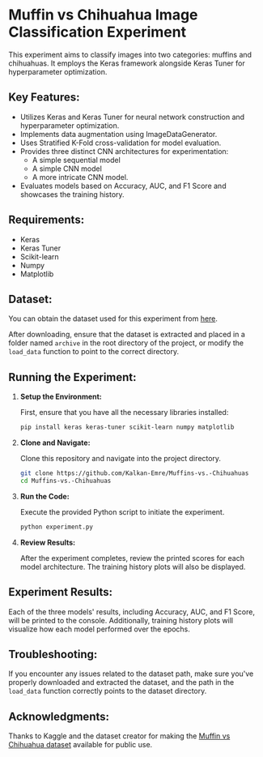 # Muffin vs Chihuahua Image Classification Experiment

This experiment aims to classify images into two categories: muffins and chihuahuas. It employs the Keras framework alongside Keras Tuner for hyperparameter optimization.

## Key Features:

- Utilizes Keras and Keras Tuner for neural network construction and hyperparameter optimization.
- Implements data augmentation using ImageDataGenerator.
- Uses Stratified K-Fold cross-validation for model evaluation.
- Provides three distinct CNN architectures for experimentation: 
  - A simple sequential model
  - A simple CNN model
  - A more intricate CNN model.
- Evaluates models based on Accuracy, AUC, and F1 Score and showcases the training history.

## Requirements:

- Keras
- Keras Tuner
- Scikit-learn
- Numpy
- Matplotlib

## Dataset:

You can obtain the dataset used for this experiment from [here](https://www.kaggle.com/datasets/samuelcortinhas/muffin-vs-chihuahua-image-classification). 

After downloading, ensure that the dataset is extracted and placed in a folder named `archive` in the root directory of the project, or modify the `load_data` function to point to the correct directory.

## Running the Experiment:

1. **Setup the Environment:**

    First, ensure that you have all the necessary libraries installed:
    ```bash
    pip install keras keras-tuner scikit-learn numpy matplotlib
    ```

2. **Clone and Navigate:**

    Clone this repository and navigate into the project directory.
    ```bash
    git clone https://github.com/Kalkan-Emre/Muffins-vs.-Chihuahuas
    cd Muffins-vs.-Chihuahuas
    ```

3. **Run the Code:**

    Execute the provided Python script to initiate the experiment.
    ```bash
    python experiment.py
    ```

4. **Review Results:**

    After the experiment completes, review the printed scores for each model architecture. The training history plots will also be displayed.

## Experiment Results:

Each of the three models' results, including Accuracy, AUC, and F1 Score, will be printed to the console. Additionally, training history plots will visualize how each model performed over the epochs.

## Troubleshooting:

If you encounter any issues related to the dataset path, make sure you've properly downloaded and extracted the dataset, and the path in the `load_data` function correctly points to the dataset directory.


## Acknowledgments:

Thanks to Kaggle and the dataset creator for making the [Muffin vs Chihuahua dataset](https://www.kaggle.com/datasets/samuelcortinhas/muffin-vs-chihuahua-image-classification) available for public use.
